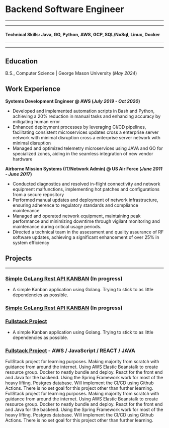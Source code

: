 # Backend Software Engineer

---

---

#### Technical Skills: Java, GO, Python, AWS, GCP, SQL/NoSql, Linux, Docker

---

---

## Education

B.S., Computer Science | George Mason University (_May 2024_)

## Work Experience

**Systems Development Engineer @ AWS (_July 2019 - Oct 2020_)**

- Developed and implemented automation scripts in Bash and Python, achieving a 20% reduction in manual tasks
and enhancing accuracy by mitigating human error
- Enhanced deployment processes by leveraging CI/CD pipelines, facilitating consistent microservices updates
cross a enterprise server network with minimal disruption
cross a enterprise server network with minimal disruption
- Managed and optimized telemetry microservices using JAVA and GO for specialized zones, aiding in the seamless
integration of new vendor hardware

**Airborne Mission Systems (IT/Network Admin) @ US Air Force (_June 2011 - June 2017_)**

- Conducted diagnostics and resolved in-flight connectivity and network equipment malfunctions, implementing hot patches and configurations from a secure repository
- Performed manual updates and deployment of network infrastructure, ensuring adherence to regulatory standards and compliance maintenance
- Managed and operated network equipment, maintaining peak performance and minimizing downtime through vigilant monitoring and maintenance during critical usage periods.
- Directed a technical team in the assessment and quality assurance of RF software updates, achieving a significant enhancement of over 25% in system efficiency

## Projects

---

### [Simple GoLang Rest API KANBAN](https://github.com/Chris-Gonz/golang-REST) (In progress)

- A simple Kanban application using Golang. Trying to stick to as little dependencies as possible. 
### [Simple GoLang Rest API KANBAN](https://github.com/Chris-Gonz/golang-REST) (In progress)

### [Fullstack Project](https://github.com/Chris-Gonz/aws_react) 
- A simple Kanban application using Golang. Trying to stick to as little dependencies as possible.

### [Fullstack Project](https://github.com/Chris-Gonz/aws_react) - AWS / JavaScript / REACT / JAVA
  
FullStack project for learning purposes. Making majority from scratch with guidance from around the internet. Using AWS Elastic Beanstalk to create resource group. Docker to neatly bundle and deploy. React for the front end and Java for the backend. Using the Spring Framework work for most of the heavy lifting. Postgres database. Will implement the CI/CD using Github Actions. There is no set goal for this project other than further learning.  
FullStack project for learning purposes. Making majority from scratch with guidance from around the internet. Using AWS Elastic Beanstalk to create resource group. Docker to neatly bundle and deploy. React for the front end and Java for the backend. Using the Spring Framework work for most of the heavy lifting. Postgres database. Will implement the CI/CD using Github Actions. There is no set goal for this project other than further learning.  

<!--
**Chris-Gonz/Chris-Gonz** is a ✨ _special_ ✨ repository because its `README.md` (this file) appears on your GitHub profile.

Here are some ideas to get you started:

- 🔭 I’m currently working on ...
- 🌱 I’m currently learning ...
- 👯 I’m looking to collaborate on ...
- 🤔 I’m looking for help with ...
- 💬 Ask me about ...
- 📫 How to reach me: ...
- 😄 Pronouns: ...
- ⚡ Fun fact: ...
-->

